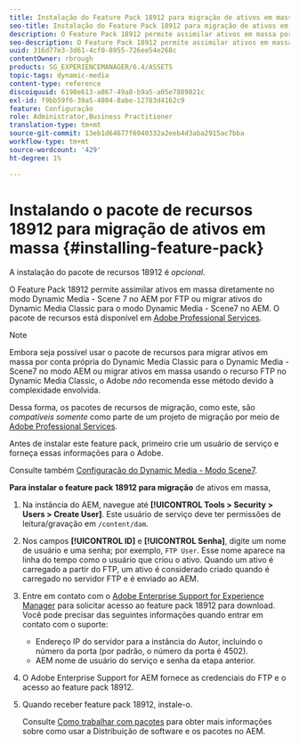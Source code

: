 ```yaml
---
title: Instalação do Feature Pack 18912 para migração de ativos em massa
seo-title: Instalação do Feature Pack 18912 para migração de ativos em massa
description: O Feature Pack 18912 permite assimilar ativos em massa por FTP ou migrar ativos do Dynamic Media Classic para o Dynamic Media no AEM. Este pacote de recursos opcional está disponível no suporte ao Adobe.
seo-description: O Feature Pack 18912 permite assimilar ativos em massa por FTP ou migrar ativos do Dynamic Media Classic para o Dynamic Media no AEM. Este pacote de recursos opcional está disponível no suporte ao Adobe.
uuid: 316d77e3-3d61-4cf0-8955-726ee54e268c
contentOwner: rbrough
products: SG_EXPERIENCEMANAGER/6.4/ASSETS
topic-tags: dynamic-media
content-type: reference
discoiquuid: 6198e613-a867-49a8-b9a5-a05e7889821c
exl-id: f9bb59f6-39a5-4804-8abe-12783d4162c9
feature: Configuração
role: Administrator,Business Practitioner
translation-type: tm+mt
source-git-commit: 13eb1d64677f6940332a2eeb4d3aba2915ac7bba
workflow-type: tm+mt
source-wordcount: '429'
ht-degree: 1%

---
```


# Instalando o pacote de recursos 18912 para migração de ativos em massa {#installing-feature-pack}

A instalação do pacote de recursos 18912 é _opcional_.

O Feature Pack 18912 permite assimilar ativos em massa diretamente no modo Dynamic Media - Scene 7 no AEM por FTP ou migrar ativos do Dynamic Media Classic para o modo Dynamic Media - Scene7 no AEM. O pacote de recursos está disponível em [Adobe Professional Services](https://www.adobe.com/experience-cloud/consulting-services.html).

>[!NOTE]
>
>Embora seja possível usar o pacote de recursos para migrar ativos em massa por conta própria do Dynamic Media Classic para o Dynamic Media - Scene7 no modo AEM ou migrar ativos em massa usando o recurso FTP no Dynamic Media Classic, o Adobe *não* recomenda esse método devido à complexidade envolvida.
>
>Dessa forma, os pacotes de recursos de migração, como este, são *compatíveis somente* como parte de um projeto de migração por meio de [Adobe Professional Services](https://www.adobe.com/experience-cloud/consulting-services.html).

Antes de instalar este feature pack, primeiro crie um usuário de serviço e forneça essas informações para o Adobe.

Consulte também [Configuração do Dynamic Media - Modo Scene7](https://helpx.adobe.com/experience-manager/6-4/assets/using/config-dms7.html).

**Para instalar o feature pack 18912 para migração** de ativos em massa,

1. Na instância do AEM, navegue até **[!UICONTROL Tools > Security > Users > Create User]**. Este usuário de serviço deve ter permissões de leitura/gravação em `/content/dam`.
1. Nos campos **[!UICONTROL ID]** e **[!UICONTROL Senha]**, digite um nome de usuário e uma senha; por exemplo, `FTP User`. Esse nome aparece na linha do tempo como o usuário que criou o ativo. Quando um ativo é carregado a partir do FTP, um ativo é considerado criado quando é carregado no servidor FTP e é enviado ao AEM.
1. Entre em contato com o [Adobe Enterprise Support for Experience Manager](https://helpx.adobe.com/br/contact/enterprise-support.ec.html) para solicitar acesso ao feature pack 18912 para download. Você pode precisar das seguintes informações quando entrar em contato com o suporte:

   * Endereço IP do servidor para a instância do Autor, incluindo o número da porta (por padrão, o número da porta é 4502).
   * AEM nome de usuário do serviço e senha da etapa anterior.

1. O Adobe Enterprise Support for AEM fornece as credenciais do FTP e o acesso ao feature pack 18912.

1. Quando receber feature pack 18912, instale-o.

   Consulte [Como trabalhar com pacotes](/help/sites-administering/package-manager.md) para obter mais informações sobre como usar a Distribuição de software e os pacotes no AEM.

